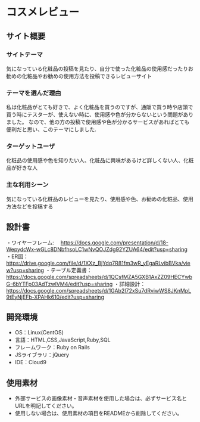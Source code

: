 # コスメレビュー

## サイト概要
### サイトテーマ
気になっている化粧品の投稿を見たり、自分で使った化粧品の使用感だったりお勧めの化粧品やお勧めの使用方法を投稿できるレビューサイト

### テーマを選んだ理由
私は化粧品がとても好きで、よく化粧品を買うのですが、通販で買う時や店頭で買う時にテスターが、使えない時に、使用感や色が分からないという問題がありました。
なので、他の方の投稿で使用感や色が分かるサービスがあればとても便利だと思い、このテーマにしました.

### ターゲットユーザ
化粧品の使用感や色を知りたい人、化粧品に興味があるけど詳しくない人、化粧品が好きな人

### 主な利用シーン
気になっている化粧品のレビューを見たり、使用感や色、お勧めの化粧品、使用方法などを投稿する

## 設計書
・ワイヤーフレーム:
　https://docs.google.com/presentation/d/18-WepydcWx-wGLc8DNbfhsoLC1wNvQOJZdg92YZUA64/edit?usp=sharing
・ER図：
　https://drive.google.com/file/d/1XXz_BjYdq7R81fm3wR_yEgaRLvibBVka/view?usp=sharing
・テーブル定義書：
  https://docs.google.com/spreadsheets/d/1QCsfMZA5GXB1AxZZ09HECYwbG-6bYTFp03AdTzwlVM4/edit?usp=sharing
・詳細設計：
  https://docs.google.com/spreadsheets/d/1GAb2I72xSu7dRviwWS8JKnMpL9tEyNjEFb-XPAHk610/edit?usp=sharing

## 開発環境
- OS：Linux(CentOS)
- 言語：HTML,CSS,JavaScript,Ruby,SQL
- フレームワーク：Ruby on Rails
- JSライブラリ：jQuery
- IDE：Cloud9

## 使用素材
- 外部サービスの画像素材・音声素材を使用した場合は、必ずサービス名とURLを明記してください。
- 使用しない場合は、使用素材の項目をREADMEから削除してください。